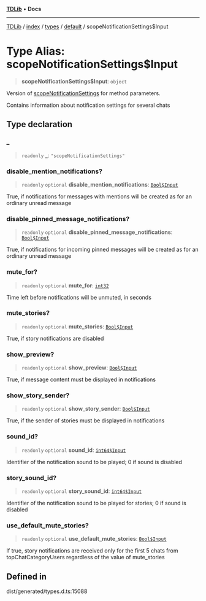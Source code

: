 [**TDLib**](../../../../../../README.md) • **Docs**

***

[TDLib](../../../../../../modules.md) / [index](../../../../../README.md) / [types](../../../README.md) / [default](../README.md) / scopeNotificationSettings$Input

# Type Alias: scopeNotificationSettings$Input

> **scopeNotificationSettings$Input**: `object`

Version of [scopeNotificationSettings](scopeNotificationSettings-1.md) for method parameters.

Contains information about notification settings for several chats

## Type declaration

### \_

> `readonly` **\_**: `"scopeNotificationSettings"`

### disable\_mention\_notifications?

> `readonly` `optional` **disable\_mention\_notifications**: [`Bool$Input`](Bool$Input.md)

True, if notifications for messages with mentions will be created as for an ordinary unread message

### disable\_pinned\_message\_notifications?

> `readonly` `optional` **disable\_pinned\_message\_notifications**: [`Bool$Input`](Bool$Input.md)

True, if notifications for incoming pinned messages will be created as for an ordinary unread message

### mute\_for?

> `readonly` `optional` **mute\_for**: [`int32`](int32-1.md)

Time left before notifications will be unmuted, in seconds

### mute\_stories?

> `readonly` `optional` **mute\_stories**: [`Bool$Input`](Bool$Input.md)

True, if story notifications are disabled

### show\_preview?

> `readonly` `optional` **show\_preview**: [`Bool$Input`](Bool$Input.md)

True, if message content must be displayed in notifications

### show\_story\_sender?

> `readonly` `optional` **show\_story\_sender**: [`Bool$Input`](Bool$Input.md)

True, if the sender of stories must be displayed in notifications

### sound\_id?

> `readonly` `optional` **sound\_id**: [`int64$Input`](int64$Input-1.md)

Identifier of the notification sound to be played; 0 if sound is disabled

### story\_sound\_id?

> `readonly` `optional` **story\_sound\_id**: [`int64$Input`](int64$Input-1.md)

Identifier of the notification sound to be played for stories; 0 if sound is disabled

### use\_default\_mute\_stories?

> `readonly` `optional` **use\_default\_mute\_stories**: [`Bool$Input`](Bool$Input.md)

If true, story notifications are received only for the first 5 chats from topChatCategoryUsers regardless of the value of mute_stories

## Defined in

dist/generated/types.d.ts:15088
